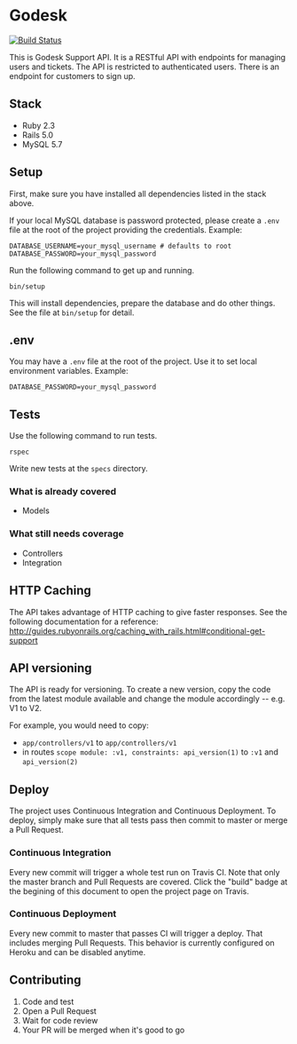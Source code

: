 # Godesk

[![Build Status](https://travis-ci.org/jmosouza/godesk_api.svg?branch=master)](https://travis-ci.org/jmosouza/godesk_api)

This is Godesk Support API.
It is a RESTful API with endpoints for managing users and tickets.
The API is restricted to authenticated users.
There is an endpoint for customers to sign up.

## Stack

* Ruby 2.3
* Rails 5.0
* MySQL 5.7

## Setup

First, make sure you have installed all dependencies listed in the stack above.

If your local MySQL database is password protected, please create a `.env` file at the root of the project providing the credentials. Example:

```
DATABASE_USERNAME=your_mysql_username # defaults to root
DATABASE_PASSWORD=your_mysql_password
```

Run the following command to get up and running.

```
bin/setup
```

This will install dependencies, prepare the database and do other things.
See the file at `bin/setup` for detail.

## .env

You may have a `.env` file at the root of the project.
Use it to set local environment variables. Example:

```
DATABASE_PASSWORD=your_mysql_password
```

## Tests

Use the following command to run tests.

```
rspec
```

Write new tests at the `specs` directory.

### What is already covered

* Models

### What still needs coverage

* Controllers
* Integration

## HTTP Caching

The API takes advantage of HTTP caching to give faster responses.
See the following documentation for a reference:
http://guides.rubyonrails.org/caching_with_rails.html#conditional-get-support

## API versioning

The API is ready for versioning.
To create a new version, copy the code from the latest module available
and change the module accordingly -- e.g. V1 to V2.

For example, you would need to copy:
* `app/controllers/v1` to `app/controllers/v1`
* in routes `scope module: :v1, constraints: api_version(1)` to `:v1` and `api_version(2)`

## Deploy

The project uses Continuous Integration and Continuous Deployment.
To deploy, simply make sure that all tests pass then commit to master or merge a Pull Request.

### Continuous Integration

Every new commit will trigger a whole test run on Travis CI.
Note that only the master branch and Pull Requests are covered. Click the "build" badge at the begining of this document to open the project page on Travis.

### Continuous Deployment

Every new commit to master that passes CI will trigger a deploy.
That includes merging Pull Requests.
This behavior is currently configured on Heroku and can be disabled anytime.

## Contributing

1. Code and test
2. Open a Pull Request
3. Wait for code review
4. Your PR will be merged when it's good to go

